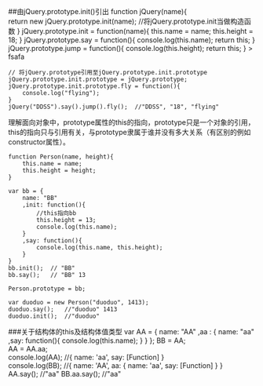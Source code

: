 ##由jQuery.prototype.init()引出
	function jQuery(name){		
		return new jQuery.prototype.init(name);
		//将jQuery.prototype.init当做构造函数
	}
	jQuery.prototype.init = function(name){
		this.name = name;
		this.height = 18;
	}
	jQuery.prototype.say = function(){
		console.log(this.name);
		return this;
	}
	jQuery.prototype.jump = function(){
		console.log(this.height);
		return this;
	}
	>     fsafa

	// 将jQuery.prototype引用至jQuery.prototype.init.prototype
	jQuery.prototype.init.prototype = jQuery.prototype;
	jQuery.prototype.init.prototype.fly = function(){
		console.log("flying");
	}
	jQuery("DDSS").say().jump().fly();	//"DDSS", "18", "flying"


理解面向对象中，prototype属性的this的指向，prototype只是一个对象的引用，this的指向只与引用有关，与prototype隶属于谁并没有多大关系（有区别的例如constructor属性）。

	function Person(name, height){
		this.name = name;
		this.height = height;
	}
	
	var bb = {
		name: "BB"
		,init: function(){
			//this指向bb
			this.height = 13;
			console.log(this.name);
		}
		,say: function(){
			console.log(this.name, this.height);
		}
	}
	bb.init();	// "BB"
	bb.say();	// "BB" 13
	
	Person.prototype = bb;
	
	var duoduo = new Person("duoduo", 1413);
	duoduo.say();	//"duoduo" 1413
	duoduo.init();	//"duoduo"


###关于结构体的this及结构体值类型
	var AA = {
		name: "AA"
		,aa : {
			name: "aa"
			,say: function(){
				console.log(this.name);
			}
		}
	};
	BB = AA;			
	AA = AA.aa;			
	console.log(AA);		//{ name: 'aa', say: [Function] }	
	console.log(BB);		//{ name: 'AA', aa: { name: 'aa', say: [Function] } }	
	AA.say();				//"aa"
	BB.aa.say();			//"aa"